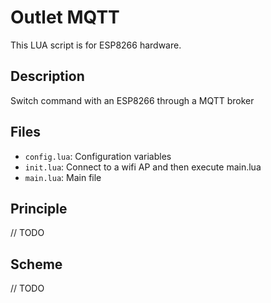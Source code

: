 # Outlet MQTT

This LUA script is for ESP8266 hardware.

## Description

Switch command with an ESP8266 through a MQTT broker

## Files

* ``config.lua``: Configuration variables
* ``init.lua``: Connect to a wifi AP and then execute main.lua
* ``main.lua``: Main file

## Principle

// TODO

## Scheme

// TODO
